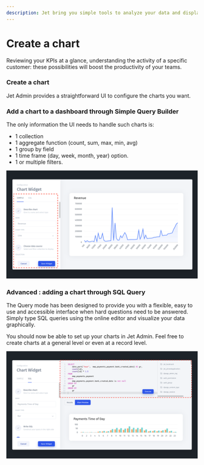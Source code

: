 ```yaml
---
description: Jet bring you simple tools to analyze your data and display it for your teams.
---
```


# Create a chart

Reviewing your KPIs at a glance, understanding the activity of a specific customer: these possibilities will boost the productivity of your teams.

### Create a chart

Jet Admin provides a straightforward UI to configure the charts you want.

### Add a chart to a dashboard through Simple Query Builder

The only information the UI needs to handle such charts is:  

* 1 collection
* 1 aggregate function \(count, sum, max, min, avg\)
* 1 group by field
* 1 time frame \(day, week, month, year\) option.
* 1 or multiple filters.

![](../../.gitbook/assets/rev.png)

### Advanced : adding a chart through SQL Query

The Query mode has been designed to provide you with a flexible, easy to use and accessible interface when hard questions need to be answered. Simply type SQL queries using the online editor and visualize your data graphically.

You should now be able to set up your charts in Jet Admin. Feel free to create charts at a general level or even at a record level.

![](../../.gitbook/assets/snimok-ekrana-2019-03-23-v-21.43.59.png)



